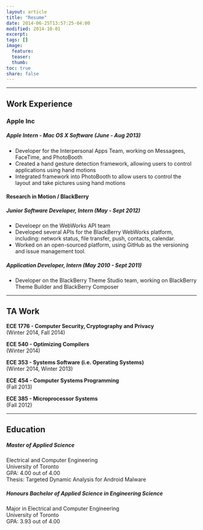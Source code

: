 ```yaml
---
layout: article
title: "Resume"
date: 2014-06-25T13:57:25-04:00
modified: 2014-10-01
excerpt:
tags: []
image:
  feature:
  teaser:
  thumb:
toc: true
share: false
---
```


---

## Work Experience

### Apple Inc  

##### Apple Intern - Mac OS X Software (June - Aug 2013)

*   Developer for the Interpersonal Apps Team, working on Messagees, FaceTime, and PhotoBooth  
*   Created a hand gesture detection framework, allowing users to control applications using hand motions  
*   Integrated framework into PhotoBooth to allow users to control the layout and take pictures using hand motions

#### Research in Motion / BlackBerry

##### Junior Software Developer, Intern (May - Sept 2012) 

*   Develoepr on the WebWorks API team
*   Developed several APIs for the BlackBerry WebWorks platform, including:  network status, file transfer, push, contacts, calendar.
*   Worked on an open-sourced platform, using GitHub as the versioning and issue management tool.

##### Application Developer, Intern (May 2010 - Sept 2011) 

*   Developer on the BlackBerry Theme Studio team, working on BlackBerry Theme Builder and BlackBerry Composer

---

## TA Work

<b>ECE 1776 - Computer Security, Cryptography and Privacy</b>  
(Winter 2014, Fall 2014)  

<b>ECE 540 - Optimizing Compilers</b>  
(Winter 2014)  

<b>ECE 353 - Systems Software (i.e. Operating Systems)</b>  
(Winter 2014, Winter 2013)  

<b>ECE 454 - Computer Systems Programming</b>  
(Fall 2013)  

<b>ECE 385 - Microprocessor Systems</b>  
(Fall 2012)  

---

## Education

##### Master of Applied Science
Electrical and Computer Engineering  
University of Toronto  
GPA: 4.00 out of 4.00  
Thesis: Targeted Dynamic Analysis for Android Malware  

##### Honours Bachelor of Applied Science in Engineering Science  
Major in Electrical and Computer Engineering  
University of Toronto  
GPA: 3.93 out of 4.00
  

